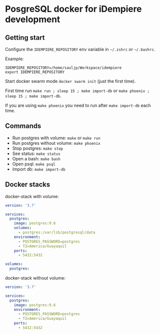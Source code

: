 # PosgreSQL docker for iDempiere development

## Getting start

Configure the `IDEMPIERE_REPOSITORY` env variable in `~/.zshrc` or `~/.bashrc`.

Example:
```
IDEMPIERE_REPOSITORY=/home/sauljp/Workspace/idempiere
export IDEMPIERE_REPOSITORY
```

Start docker swarm mode `docker swarm init` (just the first time).

First time run `make run ; sleep 15 ; make import-db` or `make phoenix ; sleep 15 ; make import-db`.

If you are using `make phoenix` you need to run after `make import-db` each time.

## Commands

- Run postgres with volume: `make` or `make run`
- Run postgres without volume: `make phoenix`
- Stop postgres: `make stop`
- See status: `make status`
- Open a bash: `make bash`
- Open psql: `make psql`
- Import db: `make import-db`

## Docker stacks

docker-stack with volume:
```yml
version: '3.7'

services:
  postgres:
    image: postgres:9.6
    volumes:
      - postgres:/var/lib/postgresql/data
    environment:
      - POSTGRES_PASSWORD=postgres
      - TZ=America/Guayaquil
    ports:
      - 5432:5432

volumes:
  postgres:
```

docker-stack without volume:
```yml
version: '3.7'

services:
  postgres:
    image: postgres:9.6
    environment:
      - POSTGRES_PASSWORD=postgres
      - TZ=America/Guayaquil
    ports:
      - 5432:5432
```
